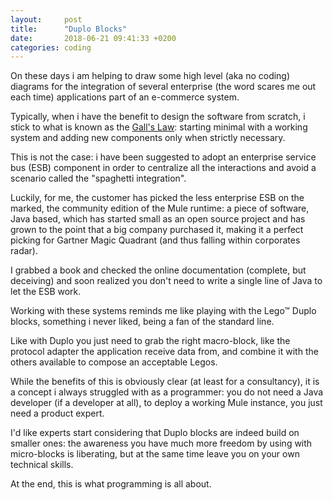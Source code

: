 ```yaml
---
layout:     post
title:      "Duplo Blocks"
date:       2018-06-21 09:41:33 +0200
categories: coding
---
```


On these days i am helping to draw some high level (aka no coding) diagrams for the integration of several enterprise (the word scares me out each time) applications part of an e-commerce system.

Typically, when i have the benefit to design the software from scratch, i stick to what is known as the [Gall's Law](https://en.wikipedia.org/wiki/John_Gall_(author)): starting minimal with a working system and adding new components only when strictly necessary.

This is not the case: i have been suggested to adopt an enterprise service bus (ESB) component in order to centralize all the interactions and avoid a scenario called the "spaghetti integration".

Luckily, for me, the customer has picked the less enterprise ESB on the marked, the community edition of the Mule runtime: a piece of software, Java  based, which has started small as an open source project and has grown to the point that a big company purchased it, making it a perfect picking for Gartner Magic Quadrant (and thus falling within corporates radar).

I grabbed a book and checked the online documentation (complete, but deceiving) and soon realized you don't need to write a single line of Java to let the ESB work.

Working with these systems reminds me like playing with the Lego™ Duplo blocks, something i never liked, being a fan of the standard line.

Like with Duplo you just need to grab the right macro-block, like the protocol adapter the application receive data from, and combine it with the others available to compose an acceptable Legos.

While the benefits of this is obviously clear (at least for a consultancy), it is a concept i always struggled with as a programmer: you do not need a Java developer (if a developer at all), to deploy a working Mule instance, you just need a product expert.

I'd like experts start considering that Duplo blocks are indeed build on smaller ones: the awareness you have much more freedom by using with micro-blocks is liberating, but at the same time leave you on your own technical skills.

At the end, this is what programming is all about.
